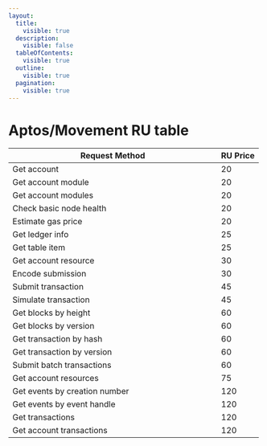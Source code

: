 ```yaml
---
layout:
  title:
    visible: true
  description:
    visible: false
  tableOfContents:
    visible: true
  outline:
    visible: true
  pagination:
    visible: true
---
```


# Aptos/Movement RU table

<table><thead><tr><th width="399">Request Method</th><th>RU Price</th></tr></thead><tbody><tr><td>Get account</td><td>20</td></tr><tr><td>Get account module</td><td>20</td></tr><tr><td>Get account modules</td><td>20</td></tr><tr><td>Check basic node health</td><td>20</td></tr><tr><td>Estimate gas price</td><td>20</td></tr><tr><td>Get ledger info</td><td>25</td></tr><tr><td>Get table item</td><td>25</td></tr><tr><td>Get account resource</td><td>30</td></tr><tr><td>Encode submission</td><td>30</td></tr><tr><td>Submit transaction</td><td>45</td></tr><tr><td>Simulate transaction</td><td>45</td></tr><tr><td>Get blocks by height</td><td>60</td></tr><tr><td>Get blocks by version</td><td>60</td></tr><tr><td>Get transaction by hash</td><td>60</td></tr><tr><td>Get transaction by version</td><td>60</td></tr><tr><td>Submit batch transactions</td><td>60</td></tr><tr><td>Get account resources</td><td>75</td></tr><tr><td>Get events by creation number</td><td>120</td></tr><tr><td>Get events by event handle</td><td>120</td></tr><tr><td>Get transactions</td><td>120</td></tr><tr><td>Get account transactions</td><td>120</td></tr></tbody></table>
